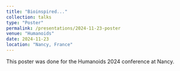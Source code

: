 ```yaml
---
title: "Bioinspired..."
collection: talks
type: "Poster"
permalink: /presentations/2024-11-23-poster
venue: "Humanoids"
date: 2024-11-23
location: "Nancy, France"
---
```


This poster was done for the Humanoids 2024 conference at Nancy.